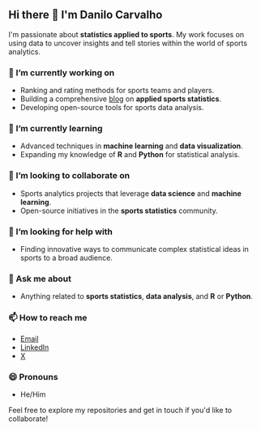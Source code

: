 ## Hi there 👋 I'm Danilo Carvalho

I'm passionate about **statistics applied to sports**. My work focuses on using data to uncover insights and tell stories within the world of sports analytics.

### 🔭 I’m currently working on
- Ranking and rating methods for sports teams and players.
- Building a comprehensive [blog](https://datum.bearblog.dev/) on **applied sports statistics**.
- Developing open-source tools for sports data analysis.

### 🌱 I’m currently learning
- Advanced techniques in **machine learning** and **data visualization**.
- Expanding my knowledge of **R** and **Python** for statistical analysis.

### 👯 I’m looking to collaborate on
- Sports analytics projects that leverage **data science** and **machine learning**.
- Open-source initiatives in the **sports statistics** community.

### 🤔 I’m looking for help with
- Finding innovative ways to communicate complex statistical ideas in sports to a broad audience.

### 💬 Ask me about
- Anything related to **sports statistics**, **data analysis**, and **R** or **Python**.

### 📫 How to reach me
- [Email](danilosco@gmail.com)
- [LinkedIn](https://www.linkedin.com/in/danilooliveirads)
- [X](https://x.com/Oliveira_DanSCO)

### 😄 Pronouns
- He/Him


Feel free to explore my repositories and get in touch if you'd like to collaborate!
